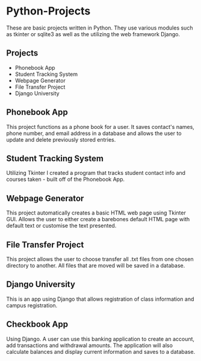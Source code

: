 # Python-Projects
These are basic projects written in Python. They use various modules such as tkinter or sqlite3 as well as the utilizing the web framework Django.

## Projects
- Phonebook App
- Student Tracking System
- Webpage Generator
- File Transfer Project
- Django University


## Phonebook App
This project functions as a phone book for a user. It saves contact's names, phone number, and email address in a database and allows the user to update and delete previously stored entries.

## Student Tracking System
Utilizing Tkinter I created a program that tracks student contact info and courses taken - built off of the Phonebook App.

## Webpage Generator
This project automatically creates a basic HTML web page using Tkinter GUI. Allows the user to either create a barebones default HTML page with default text or customise the text presented.

## File Transfer Project
This project allows the user to choose transfer all .txt files from one chosen directory to another. All files that are moved will be saved in a database.

## Django University
This is an app using Django that allows registration of class information and campus registration.

## Checkbook App
Using Django. A user can use this banking application to create an account, add transactions and withdrawal amounts. The application will also calculate balances and display current information and saves to a database.
